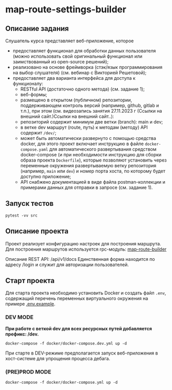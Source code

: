 # map-route-settings-builder

## Описание задания

Слушатель курса представляет веб-приложение, которое
- предоставляет функционал для обработки данных пользователя (можно использовать свой оригинальный функционал или заимствованный из open-source решений);
- реализовано на основе фреймворка (стэк/язык программирования на выбор слушателя) (см. вебинар с Викторией Решетовой);
- предоставляет два варианта интерфейса для доступа к функционалу:
    - RESTful API (достаточно одного метода) (см. задание 1);
    - веб-формы;
    - размещено в открытом (публичном) репозитории, поддерживающем контроль версий (например, github, gitlab и т.п.), при этом (см. видеозапись занятия 27.11.2023 г (Ссылки на внешний сайт.)Ссылки на внешний сайт..):
    - репозиторий содержит минимум две ветки (branch): main и dev; 
    - в ветке dev маршрут (route, путь) к методам (методу) API содержит `/dev/`; 
    - может быть автоматически развернуто с помощью средства docker, для этого проект включает инструкцию в файле `docker-compose.yaml` для автоматического развертывания средством docker-compose (и при необходимости инструкцию для сборки образа проекта `Dockerfile`), которые позволяют установить через переменные окружения развертываемую ветку репозитория (например, `main` или `dev`) и номер порта хоста, по которому будет доступно приложение; 
    - API снабжено документацией в виде файла postman-коллекции и примерами данных для отправки в запросе (см. задание 1).


## Запуск тестов

```shell
pytest -vv src
```

## Описание проекта

Проект реализует конфигурацию настроек для построения маршрута.
Для построения маршрутов используется rpc-модуль: [map-route-builder](https://github.com/evenmare/map-route-builderhttps://github.com/evenmare/map-route-builder)

Описание REST API: /api/v1/docs
Единственная форма находится по адресу /login и служит для авторизации пользователей.

## Старт проекта

Для старта проекта необходимо установить Docker и создать файл `.env`, содержащий перечень переменных виртуального окружения
на примере [.env.example](docker/.env.example).

### DEV MODE

**При работе с веткой dev для всех ресурсных путей добавляется префикс: /dev.**

```shell
docker-compose -f docker/docker-compose.dev.yml up -d
```

При старте в DEV-режиме предполагается запуск веб-приложения в хост-системе для упрощения процесса дебага.

### (PRE)PROD MODE

```shell
docker-compose -f docker/docker-compose.yml up -d
```

